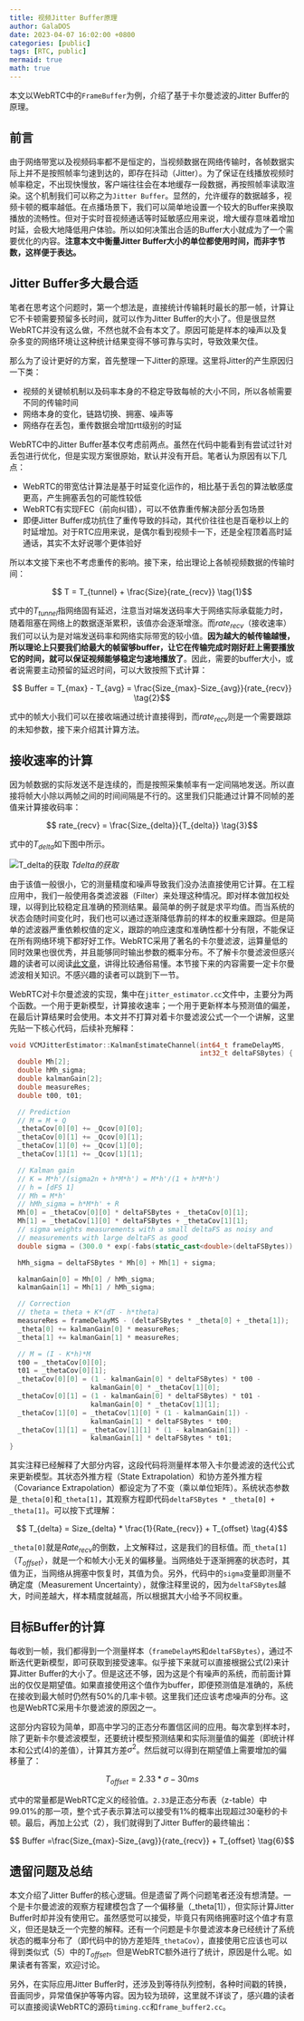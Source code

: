 ```yaml
---
title: 视频Jitter Buffer原理
author: GalaDOS
date: 2023-04-07 16:02:00 +0800
categories: [public]
tags: [RTC, public]
mermaid: true
math: true
---
```


本文以WebRTC中的`FrameBuffer`为例，介绍了基于卡尔曼滤波的Jitter Buffer的原理。

## 前言
由于网络带宽以及视频码率都不是恒定的，当视频数据在网络传输时，各帧数据实际上并不是按照帧率匀速到达的，即存在抖动（Jitter）。为了保证在线播放视频时帧率稳定，不出现快慢放，客户端往往会在本地缓存一段数据，再按照帧率读取渲染。这个机制我们可以称之为`Jitter Buffer`。显然的，允许缓存的数据越多，视频卡顿的概率越低。在点播场景下，我们可以简单地设置一个较大的Buffer来换取播放的流畅性。但对于实时音视频通话等时延敏感应用来说，增大缓存意味着增加时延，会极大地降低用户体验。所以如何决策出合适的Buffer大小就成为了一个需要优化的内容。**注意本文中衡量Jitter Buffer大小的单位都使用时间，而非字节数，这样便于表达。**

## Jitter Buffer多大最合适
笔者在思考这个问题时，第一个想法是，直接统计传输耗时最长的那一帧，计算让它不卡顿需要预留多长时间，就可以作为Jitter Buffer的大小了。但是很显然WebRTC并没有这么做，不然也就不会有本文了。原因可能是样本的噪声以及复杂多变的网络环境让这种统计结果变得不够可靠与实时，导致效果欠佳。

那么为了设计更好的方案，首先整理一下Jitter的原理。这里将Jitter的产生原因归一下类：
- 视频的关键帧机制以及码率本身的不稳定导致每帧的大小不同，所以各帧需要不同的传输时间
- 网络本身的变化，链路切换、拥塞、噪声等
- 网络存在丢包，重传数据会增加rtt级别的时延

WebRTC中的Jitter Buffer基本仅考虑前两点。虽然在代码中能看到有尝试过针对丢包进行优化，但是实现方案很原始，默认并没有开启。笔者认为原因有以下几点：
- WebRTC的带宽估计算法是基于时延变化运作的，相比基于丢包的算法敏感度更高，产生拥塞丢包的可能性较低
- WebRTC有实现FEC（前向纠错），可以不依靠重传解决部分丢包场景
- 即便Jitter Buffer成功抗住了重传导致的抖动，其代价往往也是百毫秒以上的时延增加。对于RTC应用来说，是偶尔看到视频卡一下，还是全程顶着高时延通话，其实不太好说哪个更体验好

所以本文接下来也不考虑重传的影响。接下来，给出理论上各帧视频数据的传输时间：

$$ T = T_{tunnel} + \frac{Size}{rate_{recv}} \tag{1}$$

式中的$T_{tunnel}$指网络固有延迟，注意当对端发送码率大于网络实际承载能力时，随着阻塞在网络上的数据逐渐累积，该值亦会逐渐增涨。而$rate_{recv}$（接收速率）我们可以认为是对端发送码率和网络实际带宽的较小值。**因为越大的帧传输越慢，所以理论上只要我们给最大的帧留够buffer，让它在传输完成时刚好赶上需要播放它的时间，就可以保证视频能够稳定匀速地播放了**。因此，需要的buffer大小，或者说需要主动预留的延迟时间，可以大致按照下式计算：

$$ Buffer = T_{max} - T_{avg} = \frac{Size_{max}-Size_{avg}}{rate_{recv}} \tag{2}$$

式中的帧大小我们可以在接收端通过统计直接得到，而$rate_{recv}$则是一个需要跟踪的未知参数，接下来介绍其计算方法。

## 接收速率的计算
因为帧数据的实际发送不是连续的，而是按照采集帧率有一定间隔地发送。所以直接将帧大小除以两帧之间的时间间隔是不行的。这里我们只能通过计算不同帧的差值来计算接收码率：

$$ rate_{recv} = \frac{Size_{delta}}{T_{delta}} \tag{3}$$

式中的$T_{delta}$如下图中所示。

![T_delta的获取](/posts/2023-04-07/T_delta.jpg)
_Tdelta的获取_

由于该值一般很小，它的测量精度和噪声导致我们没办法直接使用它计算。在工程应用中，我们一般使用各类滤波器（Filter）来处理这种情况。即对样本做加权处理，以得到比较稳定且准确的预测结果。最简单的例子就是求平均值。而当系统的状态会随时间变化时，我们也可以通过逐渐降低靠前的样本的权重来跟踪。但是简单的滤波器严重依赖权值的定义，跟踪的响应速度和准确性都十分有限，不能保证在所有网络环境下都好好工作。WebRTC采用了著名的卡尔曼滤波，运算量低的同时效果也很优秀，并且能够同时输出参数的概率分布。不了解卡尔曼滤波但感兴趣的读者可以阅读[此文章](https://www.kalmanfilter.net/)，讲得比较通俗易懂。本节接下来的内容需要一定卡尔曼滤波相关知识。不感兴趣的读者可以跳到下一节。

WebRTC对卡尔曼滤波的实现，集中在`jitter_estimator.cc`文件中，主要分为两个函数。一个用于更新模型，计算接收速率；一个用于更新样本与预测值的偏差，在最后计算结果时会使用。本文并不打算对着卡尔曼滤波公式一个一个讲解，这里先贴一下核心代码，后续补充解释：

```c++
void VCMJitterEstimator::KalmanEstimateChannel(int64_t frameDelayMS,
                                               int32_t deltaFSBytes) {
  double Mh[2];
  double hMh_sigma;
  double kalmanGain[2];
  double measureRes;
  double t00, t01;

  // Prediction
  // M = M + Q
  _thetaCov[0][0] += _Qcov[0][0];
  _thetaCov[0][1] += _Qcov[0][1];
  _thetaCov[1][0] += _Qcov[1][0];
  _thetaCov[1][1] += _Qcov[1][1];

  // Kalman gain
  // K = M*h'/(sigma2n + h*M*h') = M*h'/(1 + h*M*h')
  // h = [dFS 1]
  // Mh = M*h'
  // hMh_sigma = h*M*h' + R
  Mh[0] = _thetaCov[0][0] * deltaFSBytes + _thetaCov[0][1];
  Mh[1] = _thetaCov[1][0] * deltaFSBytes + _thetaCov[1][1];
  // sigma weights measurements with a small deltaFS as noisy and
  // measurements with large deltaFS as good
  double sigma = (300.0 * exp(-fabs(static_cast<double>(deltaFSBytes)) / (1e0 * _maxFrameSize)) + 1) * sqrt(_varNoise);

  hMh_sigma = deltaFSBytes * Mh[0] + Mh[1] + sigma;

  kalmanGain[0] = Mh[0] / hMh_sigma;
  kalmanGain[1] = Mh[1] / hMh_sigma;

  // Correction
  // theta = theta + K*(dT - h*theta)
  measureRes = frameDelayMS - (deltaFSBytes * _theta[0] + _theta[1]);
  _theta[0] += kalmanGain[0] * measureRes;
  _theta[1] += kalmanGain[1] * measureRes;

  // M = (I - K*h)*M
  t00 = _thetaCov[0][0];
  t01 = _thetaCov[0][1];
  _thetaCov[0][0] = (1 - kalmanGain[0] * deltaFSBytes) * t00 -
                    kalmanGain[0] * _thetaCov[1][0];
  _thetaCov[0][1] = (1 - kalmanGain[0] * deltaFSBytes) * t01 -
                    kalmanGain[0] * _thetaCov[1][1];
  _thetaCov[1][0] = _thetaCov[1][0] * (1 - kalmanGain[1]) -
                    kalmanGain[1] * deltaFSBytes * t00;
  _thetaCov[1][1] = _thetaCov[1][1] * (1 - kalmanGain[1]) -
                    kalmanGain[1] * deltaFSBytes * t01;
}

```

其实注释已经解释了大部分内容，这段代码将测量样本带入卡尔曼滤波的迭代公式来更新模型。其状态外推方程（State Extrapolation）和协方差外推方程（Covariance Extrapolation）都设定为了不变（乘以单位矩阵）。系统状态参数是`_theta[0]`和`_theta[1]`，其观察方程即代码`deltaFSBytes * _theta[0] + _theta[1]`。可以按下式理解：

$$ T_{delta} = Size_{delta} * \frac{1}{Rate_{recv}} + T_{offset} \tag{4}$$

`_theta[0]`就是$Rate_{recv}$的倒数，上文解释过，这是我们的目标值。而`_theta[1]`（$T_{offset}$），就是一个和帧大小无关的偏移量。当网络处于逐渐拥塞的状态时，其值为正，当网络从拥塞中恢复时，其值为负。另外，代码中的`sigma`变量即测量不确定度（Measurement Uncertainty），就像注释里说的，因为`deltaFSBytes`越大，时间差越大，样本精度就越高，所以根据其大小给予不同权重。

## 目标Buffer的计算
每收到一帧，我们都得到一个测量样本（`frameDelayMS`和`deltaFSBytes`），通过不断迭代更新模型，即可获取到接受速率。似乎接下来就可以直接根据公式(2)来计算Jitter Buffer的大小了。但是这还不够，因为这是个有噪声的系统，而前面计算出的仅仅是期望值。如果直接使用这个值作为buffer，即便预测值是准确的，系统在接收到最大帧时仍然有50%的几率卡顿。这里我们还应该考虑噪声的分布。这也是WebRTC采用卡尔曼滤波的原因之一。

这部分内容较为简单，即高中学习的正态分布置信区间的应用。每次拿到样本时，除了更新卡尔曼滤波模型，还要统计模型预测结果和实际测量值的偏差（即统计样本和公式(4)的差值），计算其方差$σ^2$。然后就可以得到在期望值上需要增加的偏移量了：

$$ T_{offset} = 2.33 * σ - 30ms \tag{5}$$

式中的常量都是WebRTC定义的经验值。`2.33`是正态分布表（z-table）中99.01%的那一项，整个式子表示算法可以接受有1%的概率出现超过30毫秒的卡顿。最后，再加上公式（2），我们就得到了Jitter Buffer的最终输出：

$$ Buffer =\frac{Size_{max}-Size_{avg}}{rate_{recv}} + T_{offset} \tag{6}$$

## 遗留问题及总结
本文介绍了Jitter Buffer的核心逻辑。但是遗留了两个问题笔者还没有想清楚。一个是卡尔曼滤波的观察方程建模包含了一个偏移量（_theta[1]），但实际计算Jitter Buffer时却并没有使用它。虽然感觉可以接受，毕竟只有网络拥塞时这个值才有意义，但还是缺乏一个完整的解释。还有一个问题是卡尔曼滤波本身已经统计了系统状态的概率分布了（即代码中的协方差矩阵`_thetaCov`），直接使用它应该也可以得到类似式（5）中的$T_{offset}$。但是WebRTC额外进行了统计，原因是什么呢。如果读者有答案，欢迎讨论。

另外，在实际应用Jitter Buffer时，还涉及到等待队列控制，各种时间戳的转换，音画同步，异常值保护等等内容。因为较为琐碎，这里就不详谈了，感兴趣的读者可以直接阅读WebRTC的源码`timing.cc`和`frame_buffer2.cc`。